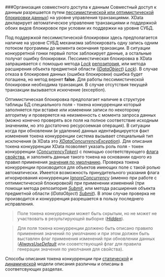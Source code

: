 ###Организация совместного доступа к данным
Совместный доступ к данным разрешается путем [пессимистической или оптимистической блокировки данных](https://ru.wikipedia.org/wiki/%D0%91%D0%BB%D0%BE%D0%BA%D0%B8%D1%80%D0%BE%D0%B2%D0%BA%D0%B0_(%D0%A1%D0%A3%D0%91%D0%94))) на уровне управления транзакциями. XData декларирует автоматическое управление транзакциями и поддержкой обоих видов блокировок при условии их поддержки на уровне СУБД.

Под поддержкой пессимистической блокировки здесь предполагается наличие на уровне СУБД механизма заблокировать одну запись одним потоком программы до момента окончания транзакции. В ситуации конкурретной гонки первый поток заблокирует данные, а остальные получат ошибку блокировки. Пессиместическая блокировка в XData запрашивается с помощью метода [*Lock*](https://htmlpreview.github.io/?https://raw.githubusercontent.com/mickfierte/XData/master/docs/doc/Contents/2/175.html) [репозитория](./glossary.md#Репозиторий), или метода расширения объекта предметной области ([*IDataObject*](https://htmlpreview.github.io/?https://raw.githubusercontent.com/mickfierte/XData/master/docs/doc/Contents/1/55.html)) [*Lock*](https://htmlpreview.github.io/?https://raw.githubusercontent.com/mickfierte/XData/master/docs/doc/Contents/2/113.html)). В случае отказа в блокировке данных (ошибка блокировки) ошибка будет погашена, но метод вернет **false**. Для работы пессимистической блокировки необходима транзакция. В случае отсутствия текущей транзакции вызывается искючение (exception).

Оптимистическая блокировка предполагает наличие в структуре таблицы БД специального поля - токена конкурренции который заполняется при вставке или изменении записи по некоторому алгоритму и проверяется на неизменность с момента запроса данных (можно конечно проверять все поля на полное соответствие исходным значениям, но это достаточно ресурсоемкая операция). В ситуации когда при обновлении (и удалении) данных идентифицируется факт изменения токена конкурренции система вызывает специальный тип исключения (в XData это [*XDataConcurrencyException*](https://htmlpreview.github.io/?https://raw.githubusercontent.com/mickfierte/XData/master/docs/doc/Contents/5/56.html)). Для описания токена конкурренции XData позволяет указать роль поля - токен конкурренции ([*ConcurrencyToken*](https://htmlpreview.github.io/?https://raw.githubusercontent.com/mickfierte/XData/master/docs/doc/Contents/1/305.html)) с помощью соответствующего [флага свойства](./glossary.md#Набор-флагов-свойства), и заполнять данные такого токена на основании одного из правил применения [значения по умолчанию](./glossary.md#Тип-значения-свойства-по-умолчанию). Проверка токена конкурренции производится для объектов имеющих поле с такой ролью автоматически. Имеется возможность принудительного указания флага игнорирования конкурренции [*IgnoreConcurrency*](https://htmlpreview.github.io/?https://raw.githubusercontent.com/mickfierte/XData/master/docs/doc/Contents/1/300.html) (именно при работе с оптимистической блокировкой) при применении изменений (при помощи метода репозитория [*Submit*](https://htmlpreview.github.io/?https://raw.githubusercontent.com/mickfierte/XData/master/docs/doc/Contents/2/181.html), или метода расширения объекта предметной области (*IDataObject*) [*Submit*](https://htmlpreview.github.io/?https://raw.githubusercontent.com/mickfierte/XData/master/docs/doc/Contents/2/120.html)). В этом случае проверка не производится и конкурренция разрешается в пользу последнего исправления.

>Поле токена конкурренции может быть скрытым, но не может не участвовать в результирующей выборке ([*Hidden*](https://htmlpreview.github.io/?https://raw.githubusercontent.com/mickfierte/XData/master/docs/doc/Contents/3/376.html)).

<!-- -->
>Для поля токена конкурренции должено быть описано правило применения значений по умолчанию и при этом должен быть выставлен флаг применения изменений при обновлении данных ([*AlwaysUseDefault*](https://htmlpreview.github.io/?https://raw.githubusercontent.com/mickfierte/XData/master/docs/doc/Contents/3/386.html) или сооветствующий флаг для правила генерации значения по умолчания для свойства).

Способы описания токена конкурренции при [статической](./static.md#Описание-преобразования-свойств) и [динамической](./dynamic.md#Описание-преобразования-свойств) модели описания различны и описаны в соответсвующих разделах. 
